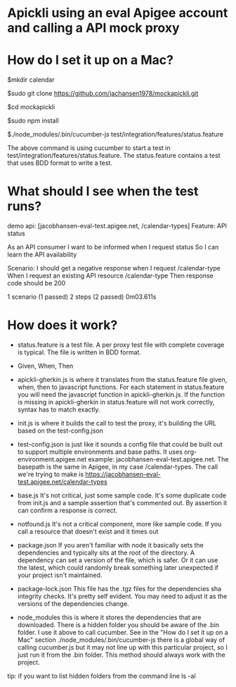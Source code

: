 # Apickli using an eval Apigee account and calling a API mock proxy

# How do I set it up on a Mac?

$mkdir calendar

$sudo git clone https://github.com/jachansen1978/mockapickli.git

$cd mockapickli

$sudo npm install

$./node_modules/.bin/cucumber-js test/integration/features/status.feature

The above command is using cucumber to start a test in test/integration/features/status.feature.
The status.feature contains a test that uses BDD format to write a test. 

# What should I see when the test runs?

demo api: [jacobhansen-eval-test.apigee.net, /calendar-types]
Feature: API status

  As an API consumer
  I want to be informed when I request status
  So I can learn the API availability

  Scenario: I should get a negative response when I request /calendar-type
    When I request an existing API resource /calendar-type
    Then response code should be 200

1 scenario (1 passed)
2 steps (2 passed)
0m03.611s


# How does it work?

- status.feature is a test file. A per proxy test file with complete coverage is typical. The file is written in BDD format.
- Given, When, Then

- apickli-gherkin.js is where it translates from the status.feature file given, when, then to javascript functions. For each statement in status.feature you will need the javascript function in apickli-gherkin.js. If the function is missing in apickli-gherkin in status.feature will not work correctly, syntax has to match exactly.

- init.js is where it builds the call to test the proxy, it's building the URL based on the test-config.json

- test-config.json is just like it sounds a config file that could be built out to support multiple environments and base paths. It uses org-environment.apigee.net example: jacobhansen-eval-test.apigee.net. The basepath is the same in Apigee, in my case /calendar-types. The call we're trying to make is https://jacobhansen-eval-test.apigee.net/calendar-types

- base.js It's not critical, just some sample code. It's some duplicate code from init.js and a sample assertion that's commented out. By assertion it can confirm a response is correct.

- notfound.js It's not a critical component, more like sample code. If you call a resource that doesn't exist and it times out

- package.json If you aren't familiar with node it basically sets the dependencies and typically sits at the root of the directory. A dependency can set a version of the file, which is safer. Or it can use the latest, which could randomly break something later unexpected if your project isn't maintained.

- package-lock.json This file has the .tgz files for the dependencies sha integrity checks. It's pretty self evident. You may need to adjust it as the versions of the dependencies change.

- node_modules this is where it stores the dependencies that are downloaded. There is a hidden folder you should be aware of the .bin folder. I use it above to call cucumber. See in the "How do I set it up on a Mac" section ./node_modules/.bin/cucumber-js there is a global way of calling cucumber.js but it may not line up with this particular project, so I just run it from the .bin folder. This method should always work with the project.

tip: if you want to list hidden folders from the command line ls -al


